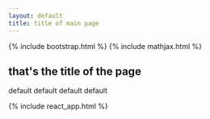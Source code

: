 ```yaml
---
layout: default
title: title of main page
---
```

{% include bootstrap.html %}
{% include mathjax.html %}

## that's the title of the page

<div id="slides" style="display: none;">
<div markdown="1" class="slide">

### encryption

part 1 part 1 part 1 part 1 part 1 part 1 part 1 part 1 part 1 part 1 part 1 part 1 part 1 part 1 part 1 part 1 part 1 part 1 part 1
part 1
part 1
part 1 part 1 part 1 part 1 part 1 part 1 part 1 part 1 part 1 part 1 part 1 part 1 part 1 part 1 part 1 part 1 part 1 part 1 part 1
part 1
part 1
part 1 part 1 part 1 part 1 part 1 part 1 part 1 part 1 part 1 part 1 part 1 part 1 part 1 part 1 part 1 part 1 part 1 part 1 part 1
part 1
part 1
part 1 part 1 part 1 part 1 part 1 part 1 part 1 part 1 part 1 part 1 part 1 part 1 part 1 part 1 part 1 part 1 part 1 part 1 part 1
part 1
part 1
part 1

</div>

<div markdown="1" class="slide">

### decryption

Let's test some inline math $x$, $y$, $x_1$, $y_1$.

Now a inline math with special character: $|\psi\rangle$, $x'$, $x^\*$.

Test a display math:
$$
   |\psi_1\rangle = a|0\rangle + b|1\rangle
$$
Is it O.K.?

Test a display math with equation number:
\begin{equation}
   |\psi_1\rangle = a|0\rangle + b|1\rangle
\end{equation}
Is it O.K.?

</div>
</div>

<div id="root">

default default default default

</div>

{% include react_app.html %}
